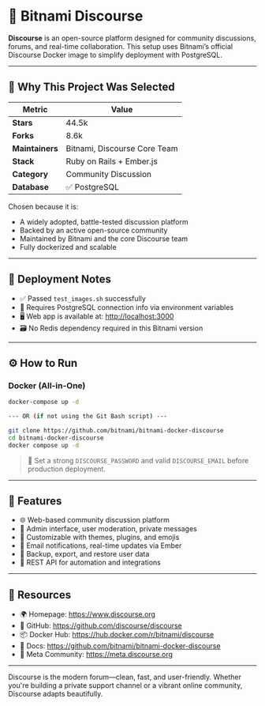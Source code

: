 # 💬 Bitnami Discourse

**Discourse** is an open-source platform designed for community discussions, forums, and real-time collaboration. This setup uses Bitnami’s official Discourse Docker image to simplify deployment with PostgreSQL.

---

## 📌 Why This Project Was Selected

| Metric                   | Value                           |
|--------------------------|----------------------------------|
| **Stars**                | 44.5k                            |
| **Forks**                | 8.6k                             |
| **Maintainers**          | Bitnami, Discourse Core Team     |
| **Stack**                | Ruby on Rails + Ember.js         |
| **Category**             | Community Discussion             |
| **Database**             | ✅ PostgreSQL                    |

Chosen because it is:
- A widely adopted, battle-tested discussion platform
- Backed by an active open-source community
- Maintained by Bitnami and the core Discourse team
- Fully dockerized and scalable

---

## 🧪 Deployment Notes

- ✅ Passed `test_images.sh` successfully
- 🐘 Requires PostgreSQL connection info via environment variables
- 🖥️ Web app is available at: [http://localhost:3000](http://localhost:3000)
- 🗃️ No Redis dependency required in this Bitnami version

---

## ⚙️ How to Run

### Docker (All-in-One)

```bash
docker-compose up -d

--- OR (if not using the Git Bash script) ---

git clone https://github.com/bitnami/bitnami-docker-discourse
cd bitnami-docker-discourse
docker compose up -d
```

> 🔐 Set a strong `DISCOURSE_PASSWORD` and valid `DISCOURSE_EMAIL` before production deployment.

---

## 🔧 Features

- 🌐 Web-based community discussion platform
- 🔐 Admin interface, user moderation, private messages
- 🎨 Customizable with themes, plugins, and emojis
- 🔔 Email notifications, real-time updates via Ember
- 💾 Backup, export, and restore user data
- 🔧 REST API for automation and integrations

---

## 🔗 Resources

- 🌍 Homepage: https://www.discourse.org
- 🐙 GitHub: https://github.com/discourse/discourse
- 📦 Docker Hub: https://hub.docker.com/r/bitnami/discourse
- 📖 Docs: https://github.com/bitnami/bitnami-docker-discourse
- 💬 Meta Community: https://meta.discourse.org

---

Discourse is the modern forum—clean, fast, and user-friendly. Whether you're building a private support channel or a vibrant online community, Discourse adapts beautifully.
